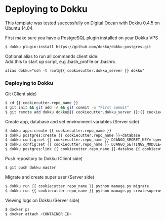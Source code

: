 # Deploying to Dokku
This template was tested successfully on [Digital Ocean](https://digitalocean.com) with Dokku 0.4.5 on Ubuntu 14.04.    

First make sure you have a PostgreSQL plugin installed on your Dokku VPS
```sh
$ dokku plugin:install https://github.com/dokku/dokku-postgres.git
```

Optional alias to run all commands client side.    
Add this to start up script, e.g .bash_profile or .bashrc.
```
alias dokku="ssh -t root@{{ cookiecutter.dokku_server }} dokku"
```

### Deploying to Dokku 
Git (Client side)
```sh
$ cd {{ cookiecutter.repo_name }}
$ git init && git add -A && git commit -m "First commit"
$ git remote add dokku dokku@{{ cookiecutter.dokku_server }}:{{ cookiecutter.repo_name }}
```

Create app, database and set environment variables (Server side)
```sh
$ dokku apps:create {{ cookiecutter.repo_name }}
$ dokku postgres:create {{ cookiecutter.repo_name }}-database
$ dokku config:set {{ cookiecutter.repo_name }} DJANGO_SECRET_KEY=`openssl rand -base64 55`
$ dokku config:set {{ cookiecutter.repo_name }} DJANGO_SETTINGS_MODULE='config.settings.production'
$ dokku postgres:link {{ cookiecutter.repo_name }}-databse {{ cookiecutter.repo_name }}
```

Push repository to Dokku (Client side)
```sh
$ git push dokku master
```

Migrate and create super user (Server side)
```sh
$ dokku run {{ cookiecutter.repo_name }} python manage.py migrate
$ dokku run {{ cookiecutter.repo_name }} python manage.py createsuperuser
```

Viewing logs on Dokku (Server side)
```sh
$ docker ps
$ docker attach <CONTAINER ID>
```

